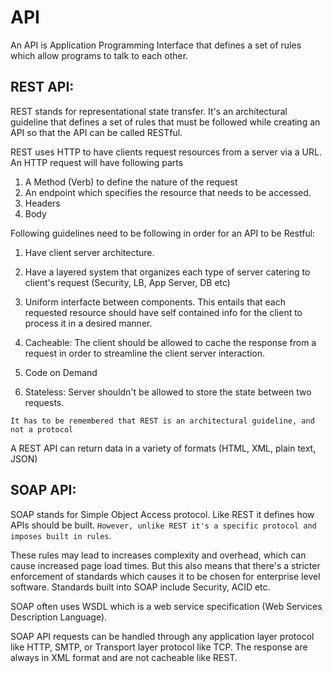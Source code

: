 # API

An API is Application Programming Interface that defines a set of rules which allow programs to talk to each other.

## REST API:

REST stands for representational state transfer. It's an architectural guideline that defines a set of rules that must be followed while creating an API so that the API can be called RESTful.

REST uses HTTP to have clients request resources from a server via a URL. An HTTP request will have following parts

1. A Method (Verb) to define the nature of the request
2. An endpoint which specifies the resource that needs to be accessed.
3. Headers
4. Body

Following guidelines need to be following in order for an API to be Restful:

1. Have client server architecture.

2. Have a layered system that organizes each type of server catering to client's request (Security, LB, App Server, DB etc)

3. Uniform interfacte between components. This entails that each requested resource should have self contained info for the client to process it in a desired manner.

4. Cacheable: The client should be allowed to cache the response from a request in order to streamline the client server interaction.

5. Code on Demand

6. Stateless: Server shouldn't be allowed to store the state between two requests.


`It has to be remembered that REST is an architectural guideline, and not a protocol`

A REST API can return data in a variety of formats (HTML, XML, plain text, JSON)


## SOAP API:

SOAP stands for Simple Object Access protocol. Like REST it defines how APIs should be built. `However, unlike REST it's a specific protocol and imposes built in rules`.

These rules may lead to increases complexity and overhead, which can cause increased page load times. But this also means that there's a stricter enforcement of standards which causes it to be chosen for enterprise level software. Standards built into SOAP include Security, ACID etc.

SOAP often uses WSDL which is a web service specification (Web Services Description Language).

SOAP API requests can be handled through any application layer protocol like HTTP, SMTP, or Transport layer protocol like TCP. The response are always in XML format and are not cacheable like REST.
